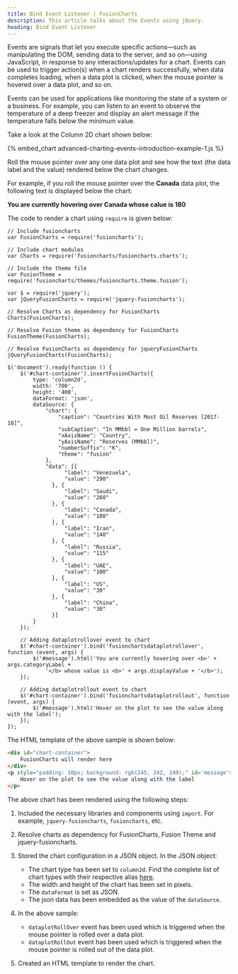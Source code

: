 ```yaml
---
title: Bind Event Listener | FusionCharts
description: This article talks about the Events using jQuery.
heading: Bind Event Listener
---
```


Events are signals that let you execute specific actions—such as manipulating the DOM, sending data to the server, and so on—using JavaScript, in response to any interactions/updates for a chart. Events can be used to trigger action(s) when a chart renders successfully, when data completes loading, when a data plot is clicked, when the mouse pointer is hovered over a data plot, and so on.

Events can be used for applications like monitoring the state of a system or a business. For example, you can listen to an event to observe the temperature of a deep freezer and display an alert message if the temperature falls below the minimum value.

Take a look at the Column 2D chart shown below:

{% embed_chart advanced-charting-events-introduction-example-1.js %}

Roll the mouse pointer over any one data plot and see how the text (the data label and the value) rendered below the chart changes.

For example, if you roll the mouse pointer over the __Canada__ data plot, the following text is displayed below the chart:

**You are currently hovering over Canada whose calue is 180**

The code to render a chart using `require` is given below:

```
// Include fusioncharts
var FusionCharts = require('fusioncharts');

// Include chart modules
var Charts = require('fusioncharts/fusioncharts.charts');

// Include the theme file
var FusionTheme = require('fusioncharts/themes/fusioncharts.theme.fusion');

var $ = require('jquery');
var jQueryFusionCharts = require('jquery-fusioncharts');

// Resolve Charts as dependency for FusionCharts
Charts(FusionCharts); 

// Resolve Fusion theme as dependency for FusionCharts
FusionTheme(FusionCharts); 

// Resolve FusionCharts as dependency for jqueryFusionCharts
jQueryFusionCharts(FusionCharts);

$('document').ready(function () {
    $('#chart-container').insertFusionCharts({
        type: 'column2d',
        width: '700',
        height: '400',
        dataFormat: 'json',
        dataSource: {
            "chart": {
                "caption": "Countries With Most Oil Reserves [2017-18]",
                "subCaption": "In MMbbl = One Million barrels",
                "xAxisName": "Country",
                "yAxisName": "Reserves (MMbbl)",
                "numberSuffix": "K",
                "theme": "fusion"
            },
            "data": [{
                  "label": "Venezuela",
                  "value": "290"
              }, {
                  "label": "Saudi",
                  "value": "260"
              }, {
                  "label": "Canada",
                  "value": "180"
              }, {
                  "label": "Iran",
                  "value": "140"
              }, {
                  "label": "Russia",
                  "value": "115"
              }, {
                  "label": "UAE",
                  "value": "100"
              }, {
                  "label": "US",
                  "value": "30"
              }, {
                  "label": "China",
                  "value": "30"
              }]
        }
    });
    
    // Adding dataplotrollover event to chart
    $('#chart-container').bind('fusionchartsdataplotrollover', function (event, args) {
        $('#message').html('You are currently hovering over <b>' + args.categoryLabel +
            '</b> whose value is <b>' + args.displayValue + '</b>');
    });

    // Adding dataplotrollout event to chart
    $('#chart-container').bind('fusionchartsdataplotrollout', function (event, args) {
        $('#message').html('Hover on the plot to see the value along with the label');
    });
});
```

The HTML template of the above sample is shown below:

```HTML
<div id="chart-container">
    FusionCharts will render here
</div>
<p style="padding: 10px; background: rgb(245, 242, 240);" id='message'>
    Hover on the plot to see the value along with the label
</p>
```

The above chart has been rendered using the following steps:

1. Included the necessary libraries and components using `import`. For example, `jquery-fusioncharts`, `fusioncharts`, etc.

2. Resolve charts as dependency for FusionCharts, Fusion Theme and jquery-fusioncharts.

3. Stored the chart configuration in a JSON object. In the JSON object:
    * The chart type has been set to `column2d`. Find the complete list of chart types with their respective alias [here](https://www.fusioncharts.com/dev/chart-guide/list-of-charts).
    * The width and height of the chart has been set in pixels. 
    * The `dataFormat` is set as JSON.
    * The json data has been embedded as the value of the `dataSource`.

4. In the above sample:
    * `dataplotRollOver` event has been used which is triggered when the mouse pointer is rolled over a data plot.
    * `dataplotRollOut` event has been used which is triggered when the mouse pointer is rolled out of the data plot.

5. Created an HTML template to render the chart.